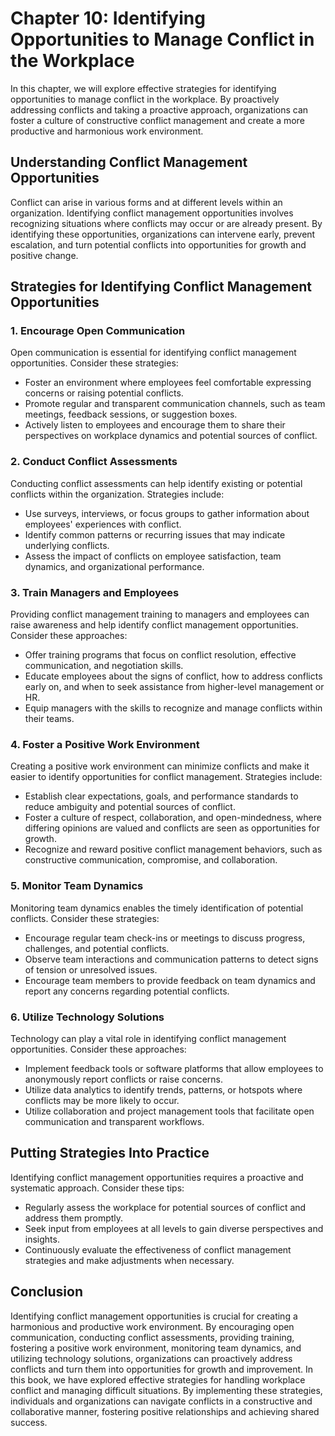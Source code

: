 Chapter 10: Identifying Opportunities to Manage Conflict in the Workplace
=========================================================================

In this chapter, we will explore effective strategies for identifying opportunities to manage conflict in the workplace. By proactively addressing conflicts and taking a proactive approach, organizations can foster a culture of constructive conflict management and create a more productive and harmonious work environment.

Understanding Conflict Management Opportunities
-----------------------------------------------

Conflict can arise in various forms and at different levels within an organization. Identifying conflict management opportunities involves recognizing situations where conflicts may occur or are already present. By identifying these opportunities, organizations can intervene early, prevent escalation, and turn potential conflicts into opportunities for growth and positive change.

Strategies for Identifying Conflict Management Opportunities
------------------------------------------------------------

### 1. Encourage Open Communication

Open communication is essential for identifying conflict management opportunities. Consider these strategies:

* Foster an environment where employees feel comfortable expressing concerns or raising potential conflicts.
* Promote regular and transparent communication channels, such as team meetings, feedback sessions, or suggestion boxes.
* Actively listen to employees and encourage them to share their perspectives on workplace dynamics and potential sources of conflict.

### 2. Conduct Conflict Assessments

Conducting conflict assessments can help identify existing or potential conflicts within the organization. Strategies include:

* Use surveys, interviews, or focus groups to gather information about employees' experiences with conflict.
* Identify common patterns or recurring issues that may indicate underlying conflicts.
* Assess the impact of conflicts on employee satisfaction, team dynamics, and organizational performance.

### 3. Train Managers and Employees

Providing conflict management training to managers and employees can raise awareness and help identify conflict management opportunities. Consider these approaches:

* Offer training programs that focus on conflict resolution, effective communication, and negotiation skills.
* Educate employees about the signs of conflict, how to address conflicts early on, and when to seek assistance from higher-level management or HR.
* Equip managers with the skills to recognize and manage conflicts within their teams.

### 4. Foster a Positive Work Environment

Creating a positive work environment can minimize conflicts and make it easier to identify opportunities for conflict management. Strategies include:

* Establish clear expectations, goals, and performance standards to reduce ambiguity and potential sources of conflict.
* Foster a culture of respect, collaboration, and open-mindedness, where differing opinions are valued and conflicts are seen as opportunities for growth.
* Recognize and reward positive conflict management behaviors, such as constructive communication, compromise, and collaboration.

### 5. Monitor Team Dynamics

Monitoring team dynamics enables the timely identification of potential conflicts. Consider these strategies:

* Encourage regular team check-ins or meetings to discuss progress, challenges, and potential conflicts.
* Observe team interactions and communication patterns to detect signs of tension or unresolved issues.
* Encourage team members to provide feedback on team dynamics and report any concerns regarding potential conflicts.

### 6. Utilize Technology Solutions

Technology can play a vital role in identifying conflict management opportunities. Consider these approaches:

* Implement feedback tools or software platforms that allow employees to anonymously report conflicts or raise concerns.
* Utilize data analytics to identify trends, patterns, or hotspots where conflicts may be more likely to occur.
* Utilize collaboration and project management tools that facilitate open communication and transparent workflows.

Putting Strategies Into Practice
--------------------------------

Identifying conflict management opportunities requires a proactive and systematic approach. Consider these tips:

* Regularly assess the workplace for potential sources of conflict and address them promptly.
* Seek input from employees at all levels to gain diverse perspectives and insights.
* Continuously evaluate the effectiveness of conflict management strategies and make adjustments when necessary.

Conclusion
----------

Identifying conflict management opportunities is crucial for creating a harmonious and productive work environment. By encouraging open communication, conducting conflict assessments, providing training, fostering a positive work environment, monitoring team dynamics, and utilizing technology solutions, organizations can proactively address conflicts and turn them into opportunities for growth and improvement. In this book, we have explored effective strategies for handling workplace conflict and managing difficult situations. By implementing these strategies, individuals and organizations can navigate conflicts in a constructive and collaborative manner, fostering positive relationships and achieving shared success.

